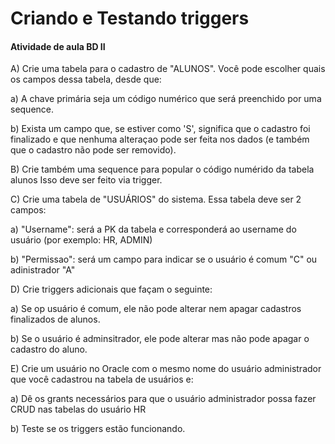# Criando e Testando triggers
#### Atividade de aula BD II

A) Crie uma tabela para o cadastro de "ALUNOS". Você pode escolher quais os campos dessa tabela, desde que:

a) A chave primária seja um código numérico que será preenchido por uma sequence.

b) Exista um campo que, se estiver como 'S', significa que o cadastro foi finalizado e que nenhuma alteraçao pode ser feita nos dados (e também que o cadastro não pode ser removido).



B) Crie também uma sequence para popular o código numérido da tabela alunos Isso deve ser feito via trigger.



C) Crie uma tabela de "USUÁRIOS" do sistema. Essa tabela deve ser 2 campos:

a) "Username": será a PK da tabela e corresponderá ao username do usuário (por exemplo: HR, ADMIN)

b) "Permissao": será um campo para indicar se o usuário é comum "C" ou adinistrador "A"



D) Crie triggers adicionais que façam o seguinte:

a) Se op usuário é comum, ele não pode alterar nem apagar cadastros finalizados de alunos.

b) Se o usuário é adminsitrador, ele pode alterar mas não pode apagar o cadastro do aluno.



E) Crie um usuário no Oracle com o mesmo nome do usuário administrador que você cadastrou na tabela de usuários e:

a) Dê os grants necessários para que o usuário administrador possa fazer CRUD nas tabelas do usuário HR

b) Teste se os triggers estão funcionando.
